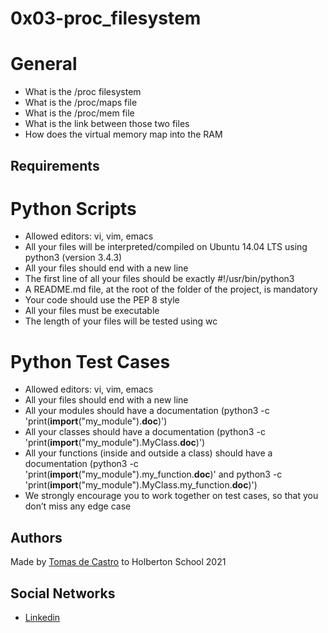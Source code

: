 # 0x03-proc_filesystem

# General
- What is the /proc filesystem
- What is the /proc/maps file
- What is the /proc/mem file
- What is the link between those two files
- How does the virtual memory map into the RAM

## Requirements
# Python Scripts
- Allowed editors: vi, vim, emacs
- All your files will be interpreted/compiled on Ubuntu 14.04 LTS using python3 (version 3.4.3)
- All your files should end with a new line
- The first line of all your files should be exactly #!/usr/bin/python3
- A README.md file, at the root of the folder of the project, is mandatory
- Your code should use the PEP 8 style
- All your files must be executable
- The length of your files will be tested using wc
# Python Test Cases
- Allowed editors: vi, vim, emacs
- All your files should end with a new line
- All your modules should have a documentation (python3 -c 'print(__import__("my_module").__doc__)')
- All your classes should have a documentation (python3 -c 'print(__import__("my_module").MyClass.__doc__)')
- All your functions (inside and outside a class) should have a documentation (python3 -c 'print(__import__("my_module").my_function.__doc__)' and python3 -c 'print(__import__("my_module").MyClass.my_function.__doc__)')
- We strongly encourage you to work together on test cases, so that you don’t miss any edge case

## Authors
Made by [Tomas de Castro](https://github.com/tomi1710) to Holberton School 2021

Social Networks
-------------------
- [Linkedin](https://www.linkedin.com/in/tomas-de-castro-guelfi-1872a1211/)
